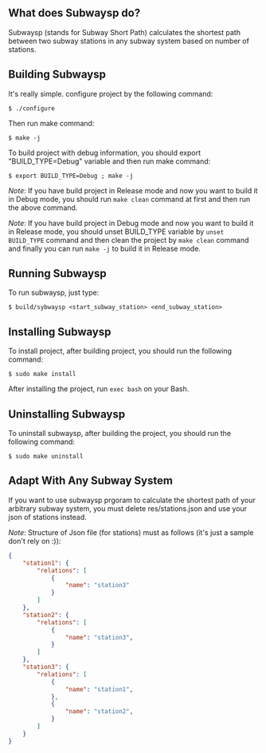 What does Subwaysp do?
--------------

Subwaysp (stands for Subway Short Path) calculates the shortest path between two subway stations in any subway system based on number of stations.

Building Subwaysp
--------------

It's really simple. configure project by the following command:

    $ ./configure

Then run make command:

    $ make -j

To build project with debug information, you should export "BUILD_TYPE=Debug" variable and then run make command:

    $ export BUILD_TYPE=Debug ; make -j

_Note_: If you have build project in Release mode and now you want to build it in Debug mode, you should run `make clean` command at first and then run the above command.

_Note_: If you have build project in Debug mode and now you want to build it in Release mode, you should unset BUILD_TYPE variable by `unset BUILD_TYPE` command and then clean the project by `make clean` command and finally you can run `make -j` to build it in Release mode.

Running Subwaysp
-------------

To run subwaysp, just type:

    $ build/sybwaysp <start_subway_station> <end_subway_station>

Installing Subwaysp
--------------

To install project, after building project, you should run the following command:

    $ sudo make install

After installing the project, run `exec bash` on your Bash.

Uninstalling Subwaysp
--------------

To uninstall subwaysp, after building the project, you should run the following command:

    $ sudo make uninstall

Adapt With Any Subway System
-------------

If you want to use subwaysp prgoram to calculate the shortest path of your arbitrary subway system, you must delete res/stations.json and use your json of stations instead.

_Note_: Structure of Json file (for stations) must as follows (it's just a sample don't rely on :)):

```json
{
    "station1": {
        "relations": [
            {
                "name": "station3"
            }
        ]
    },
    "station2": {
        "relations": [
            {
                "name": "station3",
            }
        ]
    },
    "station3": {
        "relations": [
            {
                "name": "station1",
            },
            {
                "name": "station2",
            }
        ]
    }
}
```

